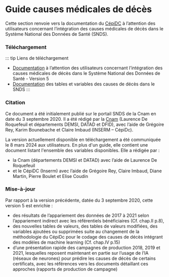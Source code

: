 # Guide causes médicales de décès
<!-- SPDX-License-Identifier: MPL-2.0 -->

Cette section renvoie vers la documentation du [CépiDC](../../../glossaire/CepiDC.md) à l’attention des utilisateurs concernant l’intégration des causes médicales de décès dans le Système National des Données de Santé (SNDS).

### Téléchargement

::: tip Liens de téléchargement
* [Documentation](/files/Cnam/CepiDC/202403_Documentation_utilisateurs_causes_de_deces_dans_SNDS_V5_F.pdf) à l’attention des utilisateurs concernant
 l’intégration des causes médicales de décès dans le Système National des Données de Santé - Version 5
* [Documentation](/files/Cnam/CepiDC/202403_V0_documentation_variables_CepiDc_SNDS_F.xlsx) des tables et variables des causes de décès dans le SNDS
:::

### Citation

Ce document a été initialement publié sur le portail SNDS de la Cnam en date du 3 septembre 2020.
Il a été rédigé par la [Cnam](../../../glossaire/Cnam.md) (Laurence De Roquefeuil et départements DEMSI, DATAD et DFID), avec l’aide de Grégoire Rey, Karim Bounebache et Claire Imbaud (INSERM – CépiDc).

La version actuellement disponible en téléchargement a été communiquée le 8 mars 2024 aux utilisateurs. En plus d'un guide, elle contient une document listant l'ensemble des variables disponibles.
Elle a rédigée par :
* la Cnam (départements DEMSI et DATAD) avec l’aide de Laurence De Roquefeuil
* et le CépiDC (Inserm) avec l’aide de Grégoire Rey, Claire Imbaud, Diane Martin, Pierre Boulet et Elise Coudin

### Mise-à-jour

Par rapport à la version précédente, datée du 3 septembre 2020, cette version 5 est enrichie :  
* des résultats de l’appariement des données de 2017 à 2021 selon l’appariement indirect avec les référentiels bénéficiaires (Cf. chap.II p.8), 
* des nouvelles tables de valeurs, des tables de valeurs modifiées, des variables ajoutées ou supprimées suite au changement de la méthodologie du CépiDc pour le codage des causes de décès intégrant des modèles de machine learning (Cf. chap.IV p.15) 
* d’une présentation rapide des campagnes de production 2018, 2019 et 2021, lesquelles reposent maintenant en partie sur l’usage de l’IA (réseaux de neurones) pour prédire les causes de décès de certains certificats, avec  les références vers les documents détaillant ces approches (rapports de production de campagne)